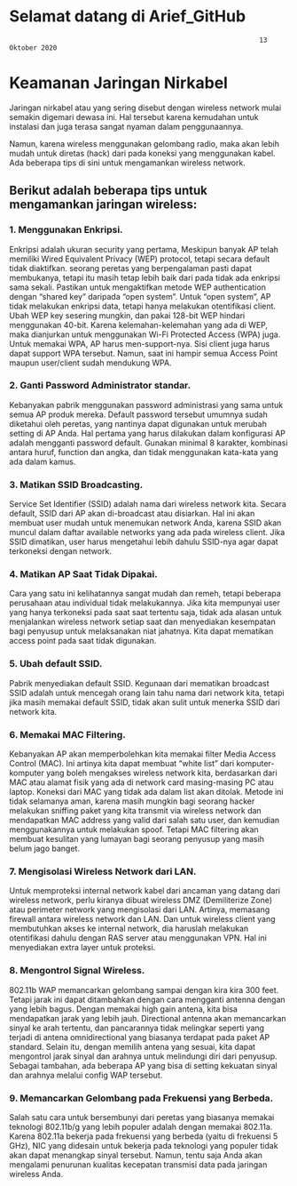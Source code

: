  # Selamat datang di Arief_GitHub
                                                                   13 Oktober 2020
 # Keamanan Jaringan Nirkabel


Jaringan nirkabel atau yang sering disebut dengan wireless network mulai semakin digemari dewasa ini. Hal tersebut karena kemudahan untuk instalasi dan juga terasa sangat nyaman dalam penggunaannya.

Namun, karena wireless menggunakan gelombang radio, maka akan lebih mudah untuk diretas (hack) dari pada koneksi yang menggunakan kabel. Ada beberapa tips di sini untuk mengamankan wireless network.


## Berikut adalah beberapa tips untuk mengamankan jaringan wireless:
### 1. Menggunakan Enkripsi.
Enkripsi adalah ukuran security yang pertama, Meskipun banyak AP telah memiliki Wired Equivalent Privacy (WEP) protocol, tetapi secara default tidak diaktifkan. seorang peretas yang berpengalaman pasti dapat membukanya, tetapi itu masih tetap lebih baik dari pada tidak ada enkripsi sama sekali. Pastikan untuk mengaktifkan metode WEP authentication dengan “shared key” daripada “open system”. Untuk “open system”, AP tidak melakukan enkripsi data, tetapi hanya melakukan otentifikasi client. Ubah WEP key sesering mungkin, dan pakai 128-bit WEP hindari menggunakan 40-bit. Karena kelemahan-kelemahan yang ada di WEP, maka dianjurkan untuk menggunakan Wi-Fi Protected Access (WPA) juga. Untuk memakai WPA, AP harus men-support-nya. Sisi client juga harus dapat support WPA tersebut. Namun, saat ini hampir semua Access Point maupun user/client sudah mendukung WPA.
### 2. Ganti Password Administrator standar.
 Kebanyakan pabrik menggunakan password administrasi yang sama untuk semua AP produk mereka. Default password tersebut umumnya sudah diketahui oleh peretas, yang nantinya dapat digunakan untuk merubah setting di AP Anda. Hal pertama yang harus dilakukan dalam konfigurasi AP adalah mengganti password default. Gunakan minimal 8 karakter, kombinasi antara huruf, function dan angka, dan tidak menggunakan kata-kata yang ada dalam kamus. 
### 3. Matikan SSID Broadcasting.
 Service Set Identifier (SSID) adalah nama dari wireless network kita. Secara default, SSID dari AP akan di-broadcast atau disiarkan. Hal ini akan membuat user mudah untuk menemukan network Anda, karena SSID akan muncul dalam daftar available networks yang ada pada wireless client. Jika SSID dimatikan, user harus mengetahui lebih dahulu SSID-nya agar dapat terkoneksi dengan network.
### 4. Matikan AP Saat Tidak Dipakai.
 Cara yang satu ini kelihatannya sangat mudah dan remeh, tetapi beberapa perusahaan atau individual tidak melakukannya. Jika kita mempunyai user yang hanya terkoneksi pada saat saat tertentu saja, tidak ada alasan untuk menjalankan wireless network setiap saat dan menyediakan kesempatan bagi penyusup untuk melaksanakan niat jahatnya. Kita dapat mematikan access point pada saat tidak digunakan.
### 5. Ubah default SSID.
 Pabrik menyediakan default SSID. Kegunaan dari mematikan broadcast SSID adalah untuk mencegah orang lain tahu nama dari network kita, tetapi jika masih memakai default SSID, tidak akan sulit untuk menerka SSID dari network kita. 
### 6. Memakai MAC Filtering.
 Kebanyakan AP akan memperbolehkan kita memakai filter Media Access Control (MAC). Ini artinya kita dapat membuat “white list” dari komputer-komputer yang boleh mengakses wireless network kita, berdasarkan dari MAC atau alamat fisik yang ada di network card masing-masing PC atau laptop. Koneksi dari MAC yang tidak ada dalam list akan ditolak. Metode ini tidak selamanya aman, karena masih mungkin bagi seorang hacker melakukan sniffing paket yang kita transmit via wireless network dan mendapatkan MAC address yang valid dari salah satu user, dan kemudian menggunakannya untuk melakukan spoof. Tetapi MAC filtering akan membuat kesulitan yang lumayan bagi seorang penyusup yang masih belum jago banget. 
### 7. Mengisolasi Wireless Network dari LAN.
 Untuk memproteksi internal network kabel dari ancaman yang datang dari wireless network, perlu kiranya dibuat wireless DMZ (Demiliterize Zone) atau perimeter network yang mengisolasi dari LAN. Artinya, memasang firewall antara wireless network dan LAN. Dan untuk wireless client yang membutuhkan akses ke internal network, dia haruslah melakukan otentifikasi dahulu dengan RAS server atau menggunakan VPN. Hal ini menyediakan extra layer untuk proteksi.
### 8. Mengontrol Signal Wireless.
 802.11b WAP memancarkan gelombang sampai dengan kira kira 300 feet. Tetapi jarak ini dapat ditambahkan dengan cara mengganti antenna dengan yang lebih bagus. Dengan memakai high gain antena, kita bisa mendapatkan jarak yang lebih jauh. Directional antenna akan memancarkan sinyal ke arah tertentu, dan pancarannya tidak melingkar seperti yang terjadi di antena omnidirectional yang biasanya terdapat pada paket AP standard. Selain itu, dengan memilih antena yang sesuai, kita dapat mengontrol jarak sinyal dan arahnya untuk melindungi diri dari penyusup. Sebagai tambahan, ada beberapa AP yang bisa di setting kekuatan sinyal dan arahnya melalui config WAP tersebut.
### 9. Memancarkan Gelombang pada Frekuensi yang Berbeda.
 Salah satu cara untuk bersembunyi dari peretas yang biasanya memakai teknologi 802.11b/g yang lebih populer adalah dengan memakai 802.11a. Karena 802.11a bekerja pada frekuensi yang berbeda (yaitu di frekuensi 5 GHz), NIC yang didesain untuk bekerja pada teknologi yang populer tidak akan dapat menangkap sinyal tersebut. Namun, tentu saja Anda akan mengalami penurunan kualitas kecepatan transmisi data pada jaringan wireless Anda. 
 

